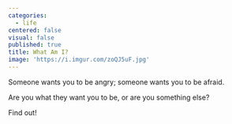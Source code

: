 ```yaml
---
categories:
  - life
centered: false
visual: false
published: true
title: What Am I?
image: 'https://i.imgur.com/zoQJ5uF.jpg'
---
```

Someone wants you to be angry;
someone wants you to be afraid.

Are you what they want you to be,
or are you something else?

Find out!